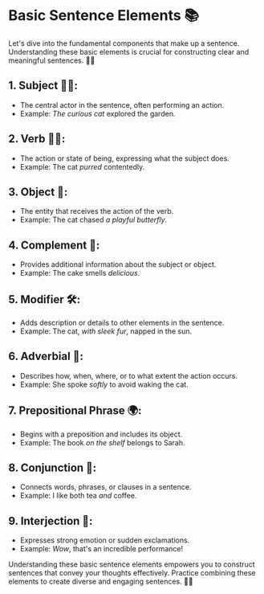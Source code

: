 # Basic Sentence Elements 📚

Let's dive into the fundamental components that make up a sentence. Understanding these basic elements is crucial for constructing clear and meaningful sentences. 🧠💬

## 1. **Subject 🧑‍🎓:**

- The central actor in the sentence, often performing an action.
- Example: _The curious cat_ explored the garden.

## 2. **Verb 🏃‍♂️:**

- The action or state of being, expressing what the subject does.
- Example: The cat _purred_ contentedly.

## 3. **Object 🎁:**

- The entity that receives the action of the verb.
- Example: The cat chased _a playful butterfly_.

## 4. **Complement 🌈:**

- Provides additional information about the subject or object.
- Example: The cake smells _delicious_.

## 5. **Modifier 🛠️:**

- Adds description or details to other elements in the sentence.
- Example: The cat, _with sleek fur_, napped in the sun.

## 6. **Adverbial 🔄:**

- Describes how, when, where, or to what extent the action occurs.
- Example: She spoke _softly_ to avoid waking the cat.

## 7. **Prepositional Phrase 🌍:**

- Begins with a preposition and includes its object.
- Example: The book _on the shelf_ belongs to Sarah.

## 8. **Conjunction 🤝:**

- Connects words, phrases, or clauses in a sentence.
- Example: I like both tea _and_ coffee.

## 9. **Interjection 🎉:**

- Expresses strong emotion or sudden exclamations.
- Example: _Wow_, that's an incredible performance!

Understanding these basic sentence elements empowers you to construct sentences that convey your thoughts effectively. Practice combining these elements to create diverse and engaging sentences. 🚀📝
